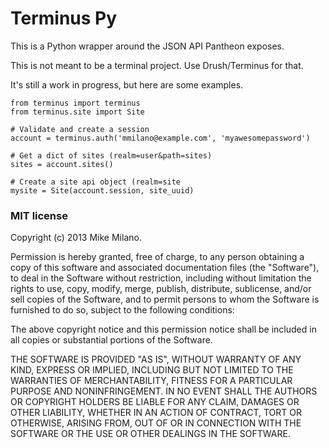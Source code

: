 Terminus Py
===========

This is a Python wrapper around the JSON API Pantheon exposes.

This is not meant to be a terminal project. Use Drush/Terminus for that.

It's still a work in progress, but here are some examples.

```
from terminus import terminus
from terminus.site import Site

# Validate and create a session
account = terminus.auth('mmilano@example.com', 'myawesomepassword')

# Get a dict of sites (realm=user&path=sites)
sites = account.sites()

# Create a site api object (realm=site
mysite = Site(account.session, site_uuid)

```

### MIT license

Copyright (c) 2013 Mike Milano.

Permission is hereby granted, free of charge, to any person obtaining
a copy of this software and associated documentation files (the
"Software"), to deal in the Software without restriction, including
without limitation the rights to use, copy, modify, merge, publish,
distribute, sublicense, and/or sell copies of the Software, and to
permit persons to whom the Software is furnished to do so, subject to
the following conditions:

The above copyright notice and this permission notice shall be
included in all copies or substantial portions of the Software.

THE SOFTWARE IS PROVIDED "AS IS", WITHOUT WARRANTY OF ANY KIND,
EXPRESS OR IMPLIED, INCLUDING BUT NOT LIMITED TO THE WARRANTIES OF
MERCHANTABILITY, FITNESS FOR A PARTICULAR PURPOSE AND
NONINFRINGEMENT. IN NO EVENT SHALL THE AUTHORS OR COPYRIGHT HOLDERS BE
LIABLE FOR ANY CLAIM, DAMAGES OR OTHER LIABILITY, WHETHER IN AN ACTION
OF CONTRACT, TORT OR OTHERWISE, ARISING FROM, OUT OF OR IN CONNECTION
WITH THE SOFTWARE OR THE USE OR OTHER DEALINGS IN THE SOFTWARE.